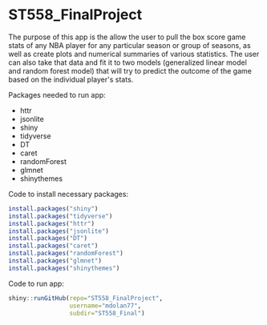 # ST558_FinalProject

The purpose of this app is the allow the user to pull the box score game stats of any NBA player for any particular season or group of seasons, as well as create plots and numerical summaries of various statistics. The user can also take that data and fit it to two models (generalized linear model and random forest model) that will try to predict the outcome of the game based on the individual player's stats.

Packages needed to run app:
 - httr
 - jsonlite
 - shiny
 - tidyverse
 - DT
 - caret
 - randomForest
 - glmnet
 - shinythemes
  
  
Code to install necessary packages:
```r
install.packages("shiny")
install.packages("tidyverse")
install.packages("httr")
install.packages("jsonlite")
install.packages("DT")
install.packages("caret")
install.packages("randomForest")
install.packages("glmnet")
install.packages("shinythemes")
```
  
  
Code to run app:
```r
shiny::runGitHub(repo="ST558_FinalProject",
                 username="mdolan77",
                 subdir="ST558_Final")
```